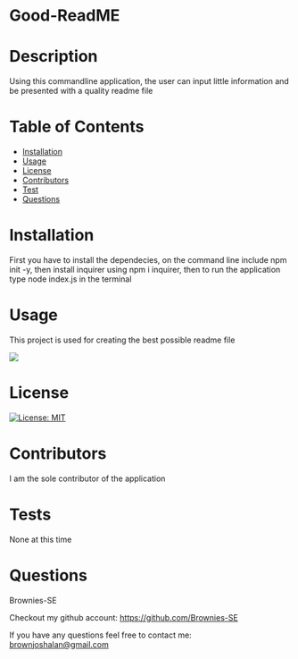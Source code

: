 # Good-ReadME

  # Description 
  Using this commandline application, the user can input little information and be presented with a quality readme file

  # Table of Contents
  * [Installation](#installation)
  * [Usage](#usage)
  * [License](#license)
  * [Contributors](#contributors)
  * [Test](#testsclear)
  * [Questions](#questions)

  # Installation
  First you have to install the dependecies, on the command line include npm init -y, then install inquirer using npm i inquirer, then to run the application type node index.js in the terminal
  # Usage
  This project is used for creating the best possible readme file 

  <img src= 'https://drive.google.com/file/d/1U8-y2WQoZLJ2X4g9lykMpp5PRKBjdGIg/view?usp=sharing'> 

  # License
  [![License: MIT](https://img.shields.io/badge/License-MIT-yellow.svg)](https://opensource.org/licenses/MIT)
  # Contributors
  I am the sole contributor of the application
  # Tests
  None at this time
  # Questions
  Brownies-SE 

  Checkout my github account: https://github.com/Brownies-SE 

  If you have any questions feel free to contact me: brownjoshalan@gmail.com
